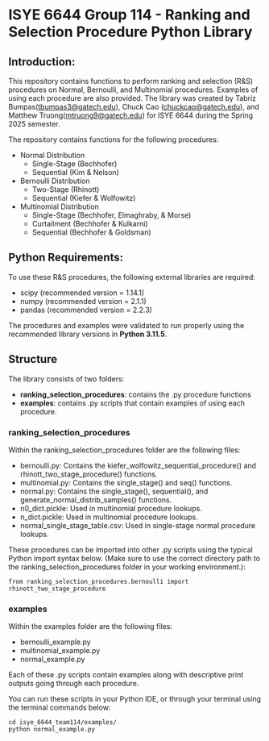 
# ISYE 6644 Group 114 - Ranking and Selection Procedure Python Library

## Introduction:
This repository contains functions to perform ranking and selection (R&S) procedures on Normal, Bernoulli, and Multinomial procedures.
Examples of using each procedure are also provided. The library was created by Tabriz Bumpas(tbumpas3@gatech.edu), Chuck Cao (chuckcao@gatech.edu), and Matthew Truong(mtruong9@gatech.edu)
for ISYE 6644 during the Spring 2025 semester.

The repository contains functions for the following procedures:
- Normal Distribution
  - Single-Stage (Bechhofer)
  - Sequential (Kim & Nelson)
- Bernoulli Distribution
  - Two-Stage (Rhinott)
  - Sequential (Kiefer & Wolfowitz)
- Multinomial Distribution 
  - Single-Stage (Bechhofer, Elmaghraby, & Morse)
  - Curtailment (Bechhofer & Kulkarni)
  - Sequential (Bechhofer & Goldsman)

## Python Requirements:
To use these R&S procedures, the following external libraries are required:
- scipy (recommended version = 1.14.1)
- numpy (recommended version = 2.1.1)
- pandas (recommended version = 2.2.3)

The procedures and examples were validated to run properly using the recommended library versions in **Python 3.11.5**.

## Structure
The library consists of two folders:
- **ranking_selection_procedures**: contains the .py procedure functions
- **examples**: contains .py scripts that contain examples of using each procedure. 
### ranking_selection_procedures
Within the ranking_selection_procedures folder are the following files:
- bernoulli.py: Contains the kiefer_wolfowitz_sequential_procedure() and rhinott_two_stage_procedure() functions.
- multinomial.py: Contains the single_stage() and seq() functions. 
- normal.py: Contains the single_stage(), sequential(), and generate_normal_distrib_samples() functions.
- n0_dict.pickle: Used in multinomial procedure lookups.
- n_dict.pickle: Used in multinomial procedure lookups.
- normal_single_stage_table.csv: Used in single-stage normal procedure lookups.

These procedures can be imported into other .py scripts using the typical Python import syntax below. (Make sure to use the correct
directory path to the ranking_selection_procedures folder in your working environment.):
```
from ranking_selection_procedures.bernoulli import rhinott_two_stage_procedure
```

### examples
Within the examples folder are the following files:
- bernoulli_example.py
- multinomial_example.py
- normal_example.py

Each of these .py scripts contain examples along with descriptive print outputs going through each procedure.

You can run these scripts in your Python IDE, or through your terminal using the terminal commands below:
```
cd isye_6644_team114/examples/
python normal_example.py
```